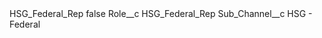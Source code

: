 <?xml version="1.0" encoding="UTF-8"?>
<CustomMetadata xmlns="http://soap.sforce.com/2006/04/metadata" xmlns:xsi="http://www.w3.org/2001/XMLSchema-instance" xmlns:xsd="http://www.w3.org/2001/XMLSchema">
    <label>HSG_Federal_Rep</label>
    <protected>false</protected>
    <values>
        <field>Role__c</field>
        <value xsi:type="xsd:string">HSG_Federal_Rep</value>
    </values>
    <values>
        <field>Sub_Channel__c</field>
        <value xsi:type="xsd:string">HSG - Federal</value>
    </values>
</CustomMetadata>
